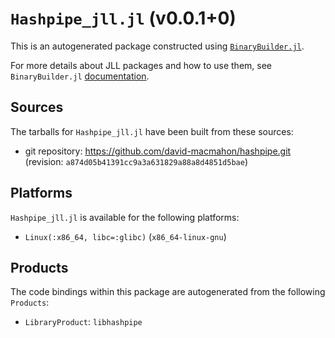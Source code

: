 # `Hashpipe_jll.jl` (v0.0.1+0)

This is an autogenerated package constructed using [`BinaryBuilder.jl`](https://github.com/JuliaPackaging/BinaryBuilder.jl).

For more details about JLL packages and how to use them, see `BinaryBuilder.jl` [documentation](https://juliapackaging.github.io/BinaryBuilder.jl/dev/jll/).

## Sources

The tarballs for `Hashpipe_jll.jl` have been built from these sources:

* git repository: https://github.com/david-macmahon/hashpipe.git (revision: `a874d05b41391cc9a3a631829a88a8d4851d5bae`)

## Platforms

`Hashpipe_jll.jl` is available for the following platforms:

* `Linux(:x86_64, libc=:glibc)` (`x86_64-linux-gnu`)

## Products

The code bindings within this package are autogenerated from the following `Products`:

* `LibraryProduct`: `libhashpipe`

